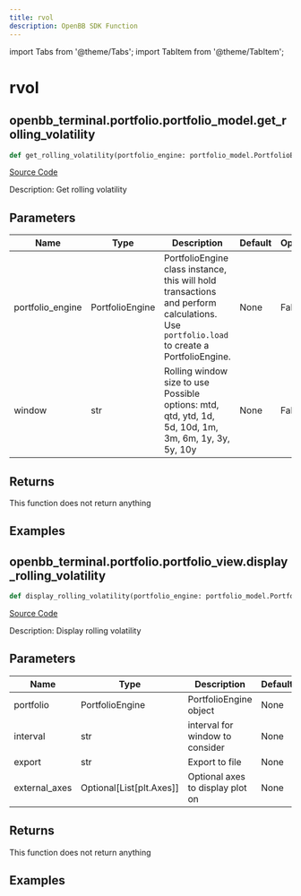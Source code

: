 ```yaml
---
title: rvol
description: OpenBB SDK Function
---
```


import Tabs from '@theme/Tabs';
import TabItem from '@theme/TabItem';

# rvol

<Tabs>
<TabItem value="model" label="Model" default>

## openbb_terminal.portfolio.portfolio_model.get_rolling_volatility

```python title='openbb_terminal/portfolio/portfolio_model.py'
def get_rolling_volatility(portfolio_engine: portfolio_model.PortfolioEngine, window: str) -> DataFrame
```
[Source Code](https://github.com/OpenBB-finance/OpenBBTerminal/tree/main/openbb_terminal/portfolio/portfolio_model.py#L1664)

Description: Get rolling volatility

## Parameters

| Name | Type | Description | Default | Optional |
| ---- | ---- | ----------- | ------- | -------- |
| portfolio_engine | PortfolioEngine | PortfolioEngine class instance, this will hold transactions and perform calculations.<br/>Use `portfolio.load` to create a PortfolioEngine. | None | False |
| window | str | Rolling window size to use<br/>Possible options: mtd, qtd, ytd, 1d, 5d, 10d, 1m, 3m, 6m, 1y, 3y, 5y, 10y | None | False |

## Returns

This function does not return anything

## Examples



</TabItem>
<TabItem value="view" label="View">

## openbb_terminal.portfolio.portfolio_view.display_rolling_volatility

```python title='openbb_terminal/portfolio/portfolio_view.py'
def display_rolling_volatility(portfolio_engine: portfolio_model.PortfolioEngine, window: str, export: str, external_axes: Optional[List[matplotlib.axes._axes.Axes]]) -> None
```
[Source Code](https://github.com/OpenBB-finance/OpenBBTerminal/tree/main/openbb_terminal/portfolio/portfolio_view.py#L877)

Description: Display rolling volatility

## Parameters

| Name | Type | Description | Default | Optional |
| ---- | ---- | ----------- | ------- | -------- |
| portfolio | PortfolioEngine | PortfolioEngine object | None | False |
| interval | str | interval for window to consider | None | False |
| export | str | Export to file | None | False |
| external_axes | Optional[List[plt.Axes]] | Optional axes to display plot on | None | False |

## Returns

This function does not return anything

## Examples



</TabItem>
</Tabs>